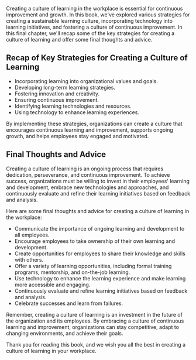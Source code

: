 

Creating a culture of learning in the workplace is essential for continuous improvement and growth. In this book, we've explored various strategies for creating a sustainable learning culture, incorporating technology into learning initiatives, and fostering a culture of continuous improvement. In this final chapter, we'll recap some of the key strategies for creating a culture of learning and offer some final thoughts and advice.

Recap of Key Strategies for Creating a Culture of Learning
----------------------------------------------------------

* Incorporating learning into organizational values and goals.
* Developing long-term learning strategies.
* Fostering innovation and creativity.
* Ensuring continuous improvement.
* Identifying learning technologies and resources.
* Using technology to enhance learning experiences.

By implementing these strategies, organizations can create a culture that encourages continuous learning and improvement, supports ongoing growth, and helps employees stay engaged and motivated.

Final Thoughts and Advice
-------------------------

Creating a culture of learning is an ongoing process that requires dedication, perseverance, and continuous improvement. To achieve success, organizations must be willing to invest in their employees' learning and development, embrace new technologies and approaches, and continuously evaluate and refine their learning initiatives based on feedback and analysis.

Here are some final thoughts and advice for creating a culture of learning in the workplace:

* Communicate the importance of ongoing learning and development to all employees.
* Encourage employees to take ownership of their own learning and development.
* Create opportunities for employees to share their knowledge and skills with others.
* Offer a variety of learning opportunities, including formal training programs, mentorship, and on-the-job learning.
* Use technology to enhance the learning experience and make learning more accessible and engaging.
* Continuously evaluate and refine learning initiatives based on feedback and analysis.
* Celebrate successes and learn from failures.

Remember, creating a culture of learning is an investment in the future of the organization and its employees. By embracing a culture of continuous learning and improvement, organizations can stay competitive, adapt to changing environments, and achieve their goals.

Thank you for reading this book, and we wish you all the best in creating a culture of learning in your workplace.
